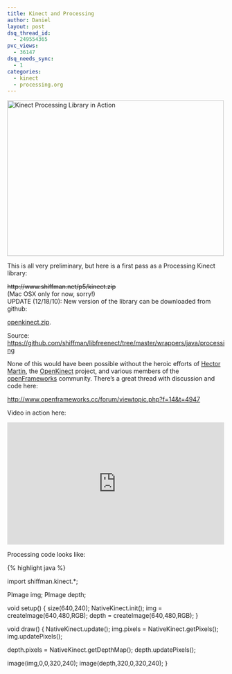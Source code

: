 ```yaml
---
title: Kinect and Processing
author: Daniel
layout: post
dsq_thread_id:
  - 249554365
pvc_views:
  - 36147
dsq_needs_sync:
  - 1
categories:
  - kinect
  - processing.org
---
```

<p><a href="http://www.flickr.com/photos/shiffman/5176786585/" title="Kinect Processing Library in Action by shiffman, on Flickr"><img src="http://farm2.static.flickr.com/1384/5176786585_7f4e7b534f.jpg" width="500" height="359" alt="Kinect Processing Library in Action" /></a></p>
<p>This is all very preliminary, but here is a first pass as a Processing Kinect library:</p>
<p><del>http://www.shiffman.net/p5/kinect.zip</del><br />
(Mac OSX only for now, sorry!)<br />
UPDATE (12/18/10): New version of the library can be downloaded from github:</p>
<p><a href="https://github.com/shiffman/libfreenect/raw/master/wrappers/java/processing/distribution/openkinect.zip">openkinect.zip</a>.  </p>
<p>Source: <a href="https://github.com/shiffman/libfreenect/tree/master/wrappers/java/processing">https://github.com/shiffman/libfreenect/tree/master/wrappers/java/processing</a></p>
<p>None of this would have been possible without the heroic efforts of <a href="http://marcansoft.com/">Hector Martin</a>, the <a href="https://github.com/OpenKinect/libfreenect">OpenKinect</a> project, and various members of the <a href="http://www.openframeworks.cc/">openFrameworks</a> community.  There&#8217;s a great thread with discussion and code here: </p>
<p><a href="http://www.openframeworks.cc/forum/viewtopic.php?f=14&#038;t=4947">http://www.openframeworks.cc/forum/viewtopic.php?f=14&#038;t=4947</a></p>
<p>Video in action here:</p>
<p><iframe src="http://player.vimeo.com/video/16832724?title=0&amp;byline=0&amp;portrait=0&amp;color=ff9933" width="501" height="282" frameborder="0"></iframe></p>
<p>Processing code looks like:</p>
{% highlight java %}

import shiffman.kinect.*;

PImage img;
PImage depth;

 void setup() {
  size(640,240);
  NativeKinect.init();
  img = createImage(640,480,RGB);
  depth = createImage(640,480,RGB);
}

 void draw() {
  NativeKinect.update();
  img.pixels = NativeKinect.getPixels();
  img.updatePixels();

  depth.pixels = NativeKinect.getDepthMap();
  depth.updatePixels();

  image(img,0,0,320,240);
  image(depth,320,0,320,240);
}
</pre>
